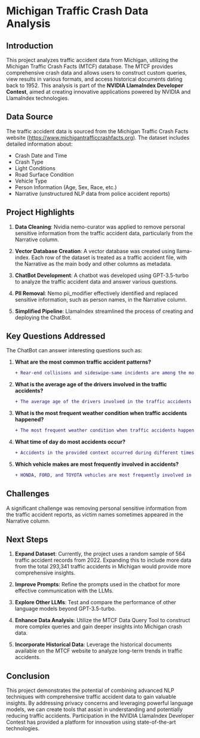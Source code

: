 # Michigan Traffic Crash Data Analysis

## Introduction

This project analyzes traffic accident data from Michigan, utilizing the Michigan Traffic Crash Facts (MTCF) database. The MTCF provides comprehensive crash data and allows users to construct custom queries, view results in various formats, and access historical documents dating back to 1952. This analysis is part of the **NVIDIA LlamaIndex Developer Contest**, aimed at creating innovative applications powered by NVIDIA and LlamaIndex technologies.

## Data Source

The traffic accident data is sourced from the Michigan Traffic Crash Facts website (https://www.michigantrafficcrashfacts.org). The dataset includes detailed information about:

- Crash Date and Time
- Crash Type
- Light Conditions
- Road Surface Condition
- Vehicle Type
- Person Information (Age, Sex, Race, etc.)
- Narrative (unstructured NLP data from police accident reports)

## Project Highlights

1. **Data Cleaning**: Nvidia nemo-curator was applied to remove personal sensitive information from the traffic accident data, particularly from the Narrative column.

2. **Vector Database Creation**: A vector database was created using llama-index. Each row of the dataset is treated as a traffic accident file, with the Narrative as the main body and other columns as metadata.

3. **ChatBot Development**: A chatbot was developed using GPT-3.5-turbo to analyze the traffic accident data and answer various questions.

4. **PII Removal**: Nemo pii_modifier effectively identified and replaced sensitive information, such as person names, in the Narrative column.

5. **Simplified Pipeline**: LlamaIndex streamlined the process of creating and deploying the ChatBot.

## Key Questions Addressed

The ChatBot can answer interesting questions such as:

1. **What are the most common traffic accident patterns?**
   ```diff
   + Rear-end collisions and sideswipe-same incidents are among the most common traffic accident patterns based on the provided context information.
   ```

2. **What is the average age of the drivers involved in the traffic accidents?**
   ```diff
   + The average age of the drivers involved in the traffic accidents is 53.3 years.
   ```

3. **What is the most frequent weather condition when traffic accidents happened?**
   ```diff
   + The most frequent weather condition when traffic accidents happened based on the provided context information is snow.
   ```

4. **What time of day do most accidents occur?**
   ```diff
   + Accidents in the provided context occurred during different times of the day - both during daylight and at night.
   ```

5. **Which vehicle makes are most frequently involved in accidents?**
   ```diff
   + HONDA, FORD, and TOYOTA vehicles are most frequently involved in accidents based on the provided context information.
   ```

## Challenges

A significant challenge was removing personal sensitive information from the traffic accident reports, as victim names sometimes appeared in the Narrative column.

## Next Steps

1. **Expand Dataset**: Currently, the project uses a random sample of 564 traffic accident records from 2022. Expanding this to include more data from the total 293,341 traffic accidents in Michigan would provide more comprehensive insights.

2. **Improve Prompts**: Refine the prompts used in the chatbot for more effective communication with the LLMs.

3. **Explore Other LLMs**: Test and compare the performance of other language models beyond GPT-3.5-turbo.

4. **Enhance Data Analysis**: Utilize the MTCF Data Query Tool to construct more complex queries and gain deeper insights into Michigan crash data.

5. **Incorporate Historical Data**: Leverage the historical documents available on the MTCF website to analyze long-term trends in traffic accidents.

## Conclusion

This project demonstrates the potential of combining advanced NLP techniques with comprehensive traffic accident data to gain valuable insights. By addressing privacy concerns and leveraging powerful language models, we can create tools that assist in understanding and potentially reducing traffic accidents. Participation in the NVIDIA LlamaIndex Developer Contest has provided a platform for innovation using state-of-the-art technologies.